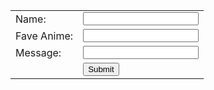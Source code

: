 <form action="https://ebms.com.au/app/Twinings-Sandbox/externalAdd" method="GET">
<table style="width:100%">
<tbody>
<tr>
<td>Name:</td>
<td><input name="F_Name" type="text" /></td>
</tr>
<tr>
<td>Fave Anime:</td>
<td><input name="F_Type" type="text" /></td>
</tr>
<tr>
<td>Message:</td>
<td><input name="F_Message" type="text" /></td>
</tr>
<tr>
<td>&nbsp;</td>
<td><input type="submit" value="Submit" /></td>
</tr>
</tbody>
</table>
<input name="EFormType" type="hidden" value="ZZ Test Eform" />&nbsp;</form>
